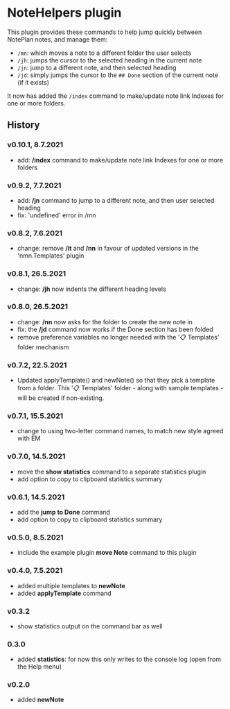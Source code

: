 # NoteHelpers plugin
This plugin provides these commands to help jump quickly between NotePlan notes, and manage them:
- `/mn`: which moves a note to a different folder the user selects
- `/jh`: jumps the cursor to the selected heading in the current note
- `/jn`: jump to a different note, and then selected heading
- `/jd`: simply jumps the cursor to the `## Done` section of the current note (if it exists)

It now has added the `/index` command to make/update note link Indexes for one or more folders.

## History
### v0.10.1, 8.7.2021
- add: **/index** command to make/update note link Indexes for one or more folders 

### v0.9.2, 7.7.2021
- add: **/jn** command to jump to a different note, and then user selected heading
- fix: 'undefined' error in /mn

<!--### v0.9.3, 15.6.2021 (@dwertheimer)
- change: moved **/nns** (which was temporarily here) to Filer and cleaned up here

### v0.9.0, 12.6.2021
- [add]: **/nns** command to add a new note from selection (and leave link to it in its place) (@dwertheimer)
-->

### v0.8.2, 7.6.2021
- change: remove **/it** and **/nn** in favour of updated versions in the 'nmn.Templates' plugin

### v0.8.1, 26.5.2021
- change: **/jh** now indents the different heading levels

### v0.8.0, 26.5.2021
- change: **/nn** now asks for the folder to create the new note in
- fix: the **/jd** command now works if the Done section has been folded
- remove preference variables no longer needed with the '📋 Templates' folder mechanism

### v0.7.2, 22.5.2021
- Updated applyTemplate() and newNote() so that they pick a template from a folder. This '📋 Templates' folder - along with sample templates - will be created if non-existing.

### v0.7.1, 15.5.2021
- change to using two-letter command names, to match new style agreed with EM

### v0.7.0, 14.5.2021
- move the **show statistics** command to a separate statistics plugin
- add option to copy to clipboard statistics summary

### v0.6.1, 14.5.2021
- add the **jump to Done** command
- add option to copy to clipboard statistics summary

### v0.5.0, 8.5.2021
- include the example plugin **move Note** command to this plugin

### v0.4.0, 7.5.2021
- added multiple templates to **newNote**
- added **applyTemplate** command

### v0.3.2
- show statistics output on the command bar as well
 
### 0.3.0
- added **statistics**: for now this only writes to the console log (open from the Help menu)
 
### v0.2.0
- added **newNote**
